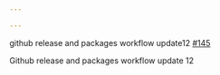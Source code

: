 ```yaml
---

---
```

    
github release and packages workflow update12 [#145](https://github.com/JantaeLeckie/monorepo-release-changesets/pull/145)
    
Github release and packages workflow update 12
